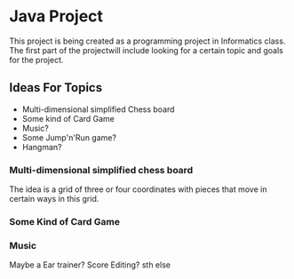 # Java Project
This project is being created as a programming project in Informatics class.
The first part of the projectwill include looking for a certain topic and goals for the project.
## Ideas For Topics
- Multi-dimensional simplified Chess board
- Some kind of Card Game
- Music?
- Some Jump'n'Run game?
- Hangman?

### Multi-dimensional simplified chess board
The idea is a grid of three or four coordinates with pieces that move in certain ways in this grid.

### Some Kind of Card Game

### Music
Maybe a Ear trainer?
Score Editing?
sth else


